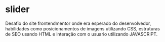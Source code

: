 # slider
Desafio do site frontendmentor onde era esperado do desenvolvedor, habilidades como posicionamentos de imagens utilizando CSS, estruturas de SEO usando HTML e interação com o usuario utilizando JAVASCRIPT.
